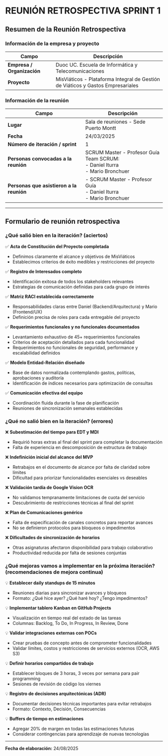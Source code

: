# REUNIÓN RETROSPECTIVA SPRINT 1

## Resumen de la Reunión Retrospectiva

### Información de la empresa y proyecto

| Campo | Descripción |
|-------|-------------|
| **Empresa / Organización** | Duoc UC. Escuela de Informática y Telecomunicaciones |
| **Proyecto** | MisViáticos - Plataforma Integral de Gestión de Viáticos y Gastos Empresariales |

### Información de la reunión

| Campo | Descripción |
|-------|-------------|
| **Lugar** | Sala de reuniones - Sede Puerto Montt |
| **Fecha** | 24/03/2025 |
| **Número de iteración / sprint** | 1 |
| **Personas convocadas a la reunión** | SCRUM Master - Profesor Guía<br>Team SCRUM:<br>- Daniel Iturra<br>- Mario Bronchuer |
| **Personas que asistieron a la reunión** | - SCRUM Master - Profesor Guía<br>- Daniel Iturra<br>- Mario Bronchuer |

---

## Formulario de reunión retrospectiva

### ¿Qué salió bien en la iteración? (aciertos)

✅ **Acta de Constitución del Proyecto completada**
- Definimos claramente el alcance y objetivos de MisViáticos
- Establecimos criterios de éxito medibles y restricciones del proyecto

✅ **Registro de Interesados completo**
- Identificación exitosa de todos los stakeholders relevantes
- Estrategias de comunicación definidas para cada grupo de interés

✅ **Matriz RACI establecida correctamente**
- Responsabilidades claras entre Daniel (Backend/Arquitectura) y Mario (Frontend/UX)
- Definición precisa de roles para cada entregable del proyecto

✅ **Requerimientos funcionales y no funcionales documentados**
- Levantamiento exhaustivo de 45+ requerimientos funcionales
- Criterios de aceptación detallados para cada funcionalidad
- Requerimientos no funcionales de seguridad, performance y escalabilidad definidos

✅ **Modelo Entidad-Relación diseñado**
- Base de datos normalizada contemplando gastos, políticas, aprobaciones y auditoría
- Identificación de índices necesarios para optimización de consultas

✅ **Comunicación efectiva del equipo**
- Coordinación fluida durante la fase de planificación
- Reuniones de sincronización semanales establecidas

### ¿Qué no salió bien en la iteración? (errores)

❌ **Subestimación del tiempo para EDT y MDI**
- Requirió horas extras al final del sprint para completar la documentación
- Falta de experiencia en descomposición de estructura de trabajo

❌ **Indefinición inicial del alcance del MVP**
- Retrabajos en el documento de alcance por falta de claridad sobre límites
- Dificultad para priorizar funcionalidades esenciales vs deseables

❌ **Validación tardía de Google Vision OCR**
- No validamos tempranamente limitaciones de cuota del servicio
- Descubrimiento de restricciones técnicas al final del sprint

❌ **Plan de Comunicaciones genérico**
- Falta de especificación de canales concretos para reportar avances
- No se definieron protocolos para bloqueos o impedimentos

❌ **Dificultades de sincronización de horarios**
- Otras asignaturas afectaron disponibilidad para trabajo colaborativo
- Productividad reducida por falta de sesiones conjuntas

### ¿Qué mejoras vamos a implementar en la próxima iteración? (recomendaciones de mejora continua)

💡 **Establecer daily standups de 15 minutos**
- Reuniones diarias para sincronizar avances y bloqueos
- Formato: ¿Qué hice ayer? ¿Qué haré hoy? ¿Tengo impedimentos?

💡 **Implementar tablero Kanban en GitHub Projects**
- Visualización en tiempo real del estado de las tareas
- Columnas: Backlog, To Do, In Progress, In Review, Done

💡 **Validar integraciones externas con POCs**
- Crear pruebas de concepto antes de comprometer funcionalidades
- Validar límites, costos y restricciones de servicios externos (OCR, AWS S3)

💡 **Definir horarios compartidos de trabajo**
- Establecer bloques de 3 horas, 3 veces por semana para pair programming
- Sesiones de revisión de código los viernes

💡 **Registro de decisiones arquitectónicas (ADR)**
- Documentar decisiones técnicas importantes para evitar retrabajos
- Formato: Contexto, Decisión, Consecuencias

💡 **Buffers de tiempo en estimaciones**
- Agregar 20% de margen en todas las estimaciones futuras
- Considerar contingencias para aprendizaje de nuevas tecnologías

---

**Fecha de elaboración:** 24/08/2025

